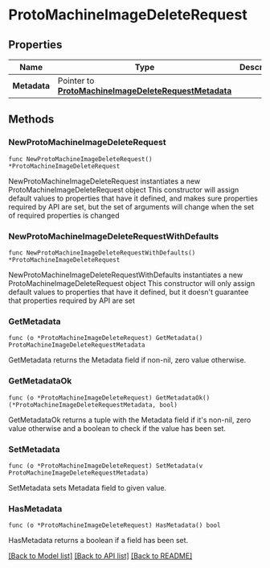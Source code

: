 # ProtoMachineImageDeleteRequest

## Properties

Name | Type | Description | Notes
------------ | ------------- | ------------- | -------------
**Metadata** | Pointer to [**ProtoMachineImageDeleteRequestMetadata**](ProtoMachineImageDeleteRequestMetadata.md) |  | [optional] 

## Methods

### NewProtoMachineImageDeleteRequest

`func NewProtoMachineImageDeleteRequest() *ProtoMachineImageDeleteRequest`

NewProtoMachineImageDeleteRequest instantiates a new ProtoMachineImageDeleteRequest object
This constructor will assign default values to properties that have it defined,
and makes sure properties required by API are set, but the set of arguments
will change when the set of required properties is changed

### NewProtoMachineImageDeleteRequestWithDefaults

`func NewProtoMachineImageDeleteRequestWithDefaults() *ProtoMachineImageDeleteRequest`

NewProtoMachineImageDeleteRequestWithDefaults instantiates a new ProtoMachineImageDeleteRequest object
This constructor will only assign default values to properties that have it defined,
but it doesn't guarantee that properties required by API are set

### GetMetadata

`func (o *ProtoMachineImageDeleteRequest) GetMetadata() ProtoMachineImageDeleteRequestMetadata`

GetMetadata returns the Metadata field if non-nil, zero value otherwise.

### GetMetadataOk

`func (o *ProtoMachineImageDeleteRequest) GetMetadataOk() (*ProtoMachineImageDeleteRequestMetadata, bool)`

GetMetadataOk returns a tuple with the Metadata field if it's non-nil, zero value otherwise
and a boolean to check if the value has been set.

### SetMetadata

`func (o *ProtoMachineImageDeleteRequest) SetMetadata(v ProtoMachineImageDeleteRequestMetadata)`

SetMetadata sets Metadata field to given value.

### HasMetadata

`func (o *ProtoMachineImageDeleteRequest) HasMetadata() bool`

HasMetadata returns a boolean if a field has been set.


[[Back to Model list]](../README.md#documentation-for-models) [[Back to API list]](../README.md#documentation-for-api-endpoints) [[Back to README]](../README.md)


